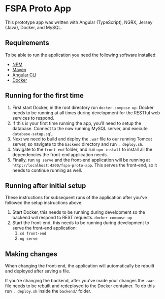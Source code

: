 # FSPA Proto App

This prototype app was written with Angular (TypeScript), NGRX, Jersey (Java), Docker, and MySQL.

## Requirements

To be able to run the application you need the following software installed:
- [NPM](https://www.npmjs.com/get-npm)
- [Maven](https://maven.apache.org/install.html)
- [Angular CLI](https://cli.angular.io/)
- [Docker](https://docs.docker.com/install/)

## Running for the first time

1. First start Docker, in the root directory run `docker-compose up`. Docker needs to be running at all times during development for the RESTful web services to respond.
2. If this is your first time running the app, you'll need to setup the database.  Connect to the now running MySQL server, and execute `database-setup.sql`.
3. Next we need to build and deploy the `.war` file to our running Tomcat server, so navigate to the `backend` directory and run `. deploy.sh`. 
4. Navigate to the `front-end` folder, and run `npm install` to install all the dependencies the front-end application needs.
5. Finally, run `ng serve` and the front-end application will be running at `http://localhost:4200/fspa-proto-app`.  This serves the front-end, so it needs to continue running as well.


## Running after initial setup

These instructions for subsequent runs of the application after you've followed the setup instructions above.

1. Start Docker, this needs to be running during development so the backend will respond to REST requests. `docker-compose up`
2. Start the front-end, this needs to be running during development to serve the front-end application:
    1. `cd front-end`
    2. `ng serve`

## Making changes

When changing the front-end, the application will automatically be rebuilt and deployed after saving a file.

If you're changing the backend, after you've made your changes the `.war` file needs to be rebuilt and redeployed to the Docker container.  To do this run `. deploy.sh` inside the `backend/` folder.
